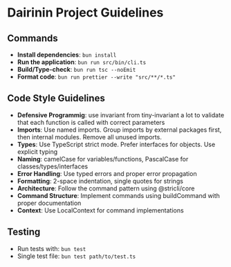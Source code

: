 # Dairinin Project Guidelines

## Commands

- **Install dependencies**: `bun install`
- **Run the application**: `bun run src/bin/cli.ts`
- **Build/Type-check**: `bun run tsc --noEmit`
- **Format code**: `bun run prettier --write "src/**/*.ts"`

## Code Style Guidelines

- **Defensive Programmig**: use invariant from tiny-invariant a lot to validate that each function is called with correct parameters
- **Imports**: Use named imports. Group imports by external packages first, then internal modules. Remove all unused imports.
- **Types**: Use TypeScript strict mode. Prefer interfaces for objects. Use explicit typing
- **Naming**: camelCase for variables/functions, PascalCase for classes/types/interfaces
- **Error Handling**: Use typed errors and proper error propagation
- **Formatting**: 2-space indentation, single quotes for strings
- **Architecture**: Follow the command pattern using @stricli/core
- **Command Structure**: Implement commands using buildCommand with proper documentation
- **Context**: Use LocalContext for command implementations

## Testing

- Run tests with: `bun test`
- Single test file: `bun test path/to/test.ts`

